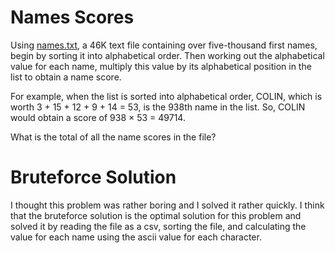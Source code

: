 # Names Scores

Using [names.txt](https://projecteuler.net/project/resources/p022_names.txt), a 46K text file containing over 
five-thousand first names, begin by sorting it into alphabetical order. Then working out the alphabetical value for 
each name, multiply this value by its alphabetical position in the list to obtain a name score.

For example, when the list is sorted into alphabetical order, COLIN, which is worth 3 + 15 + 12 + 9 + 14 = 53, is 
the 938th name in the list. So, COLIN would obtain a score of 938 × 53 = 49714.

What is the total of all the name scores in the file?

# Bruteforce Solution

I thought this problem was rather boring and I solved it rather quickly.  I think that the bruteforce solution is the 
optimal solution for this problem and solved it by reading the file as a csv, sorting the file, and calculating the 
value for each name using the ascii value for each character.